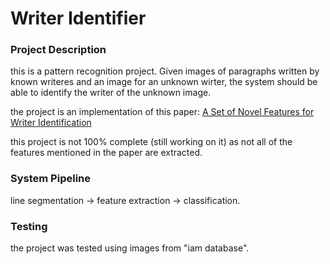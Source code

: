 # Writer Identifier 

### Project Description 
this is a pattern recognition project. Given images of paragraphs written by known writeres and an image for an unknown wirter, 
the system should be able to identify the writer of the unknown image. 

the project is an implementation of this paper: [A Set of Novel Features for Writer Identification](https://www.semanticscholar.org/paper/A-Set-of-Novel-Features-for-Writer-Identification-Hertel-Bunke/a89125e235c0a0f3954f217dc7970a02baa0adb5)

this project is not 100% complete (still working on it) as not all of the features mentioned in the paper are extracted. 

### System Pipeline  
line segmentation -> feature extraction -> classification. 


### Testing 
the project was tested using images from "iam database". 
